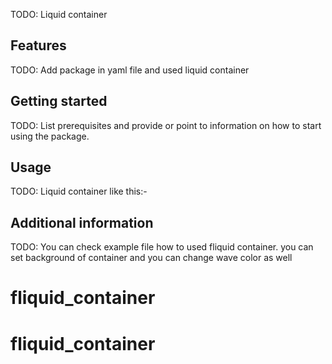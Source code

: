 <!-- 
This README describes the package. If you publish this package to pub.dev,
this README's contents appear on the landing page for your package.

For information about how to write a good package README, see the guide for
[writing package pages](https://dart.dev/guides/libraries/writing-package-pages). 

For general information about developing packages, see the Dart guide for
[creating packages](https://dart.dev/guides/libraries/create-library-packages)
and the Flutter guide for
[developing packages and plugins](https://flutter.dev/developing-packages). 
-->

TODO: Liquid container

## Features
TODO: Add package in yaml file and used liquid container




## Getting started

TODO: List prerequisites and provide or point to information on how to
start using the package.

## Usage

TODO: Liquid container
like this:- 





## Additional information

TODO: You can check example file how to used fliquid container. you can set background of container and you can change wave color as well

# fliquid_container
# fliquid_container

